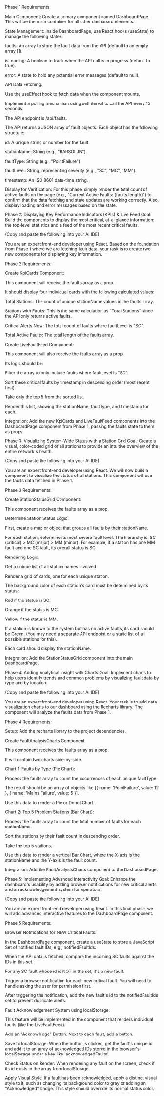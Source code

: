 Phase 1 Requirements:

Main Component: Create a primary component named DashboardPage. This will be the main container for all other dashboard elements.

State Management: Inside DashboardPage, use React hooks (useState) to manage the following states:

faults: An array to store the fault data from the API (default to an empty array []).

isLoading: A boolean to track when the API call is in progress (default to true).

error: A state to hold any potential error messages (default to null).

API Data Fetching:

Use the useEffect hook to fetch data when the component mounts.

Implement a polling mechanism using setInterval to call the API every 15 seconds.

The API endpoint is /api/faults.

The API returns a JSON array of fault objects. Each object has the following structure:

id: A unique string or number for the fault.

stationName: String (e.g., "BARSOI JN").

faultType: String (e.g., "PointFailure").

faultLevel: String, representing severity (e.g., "SC", "MC", "MM").

timestamp: An ISO 8601 date-time string.

Display for Verification: For this phase, simply render the total count of active faults on the page (e.g., "Current Active Faults: {faults.length}") to confirm that the data fetching and state updates are working correctly. Also, display loading and error messages based on the state.

Phase 2: Displaying Key Performance Indicators (KPIs) & Live Feed
Goal: Build the components to display the most critical, at-a-glance information: the top-level statistics and a feed of the most recent critical faults.

(Copy and paste the following into your AI IDE)

You are an expert front-end developer using React. Based on the foundation from Phase 1 where we are fetching fault data, your task is to create two new components for displaying key information.

Phase 2 Requirements:

Create KpiCards Component:

This component will receive the faults array as a prop.

It should display four individual cards with the following calculated values:

Total Stations: The count of unique stationName values in the faults array.

Stations with Faults: This is the same calculation as "Total Stations" since the API only returns active faults.

Critical Alerts Now: The total count of faults where faultLevel is "SC".

Total Active Faults: The total length of the faults array.

Create LiveFaultFeed Component:

This component will also receive the faults array as a prop.

Its logic should be:

Filter the array to only include faults where faultLevel is "SC".

Sort these critical faults by timestamp in descending order (most recent first).

Take only the top 5 from the sorted list.

Render this list, showing the stationName, faultType, and timestamp for each.

Integration: Add the new KpiCards and LiveFaultFeed components into the DashboardPage component from Phase 1, passing the faults state to them as props.

Phase 3: Visualizing System-Wide Status with a Station Grid
Goal: Create a visual, color-coded grid of all stations to provide an intuitive overview of the entire network's health.

(Copy and paste the following into your AI IDE)

You are an expert front-end developer using React. We will now build a component to visualize the status of all stations. This component will use the faults data fetched in Phase 1.

Phase 3 Requirements:

Create StationStatusGrid Component:

This component receives the faults array as a prop.

Determine Station Status Logic:

First, create a map or object that groups all faults by their stationName.

For each station, determine its most severe fault level. The hierarchy is: SC (critical) > MC (major) > MM (minor). For example, if a station has one MM fault and one SC fault, its overall status is SC.

Rendering Logic:

Get a unique list of all station names involved.

Render a grid of cards, one for each unique station.

The background color of each station's card must be determined by its status:

Red if the status is SC.

Orange if the status is MC.

Yellow if the status is MM.

If a station is known to the system but has no active faults, its card should be Green. (You may need a separate API endpoint or a static list of all possible stations for this).

Each card should display the stationName.

Integration: Add the StationStatusGrid component into the main DashboardPage.

Phase 4: Adding Analytical Insight with Charts
Goal: Implement charts to help users identify trends and common problems by visualizing fault data by type and by location.

(Copy and paste the following into your AI IDE)

You are an expert front-end developer using React. Your task is to add data visualization charts to our dashboard using the Recharts library. The component will analyze the faults data from Phase 1.

Phase 4 Requirements:

Setup: Add the recharts library to the project dependencies.

Create FaultAnalysisCharts Component:

This component receives the faults array as a prop.

It will contain two charts side-by-side.

Chart 1: Faults by Type (Pie Chart):

Process the faults array to count the occurrences of each unique faultType.

The result should be an array of objects like [{ name: 'PointFailure', value: 12 }, { name: 'Mains Failure', value: 5 }].

Use this data to render a Pie or Donut Chart.

Chart 2: Top 5 Problem Stations (Bar Chart):

Process the faults array to count the total number of faults for each stationName.

Sort the stations by their fault count in descending order.

Take the top 5 stations.

Use this data to render a vertical Bar Chart, where the X-axis is the stationName and the Y-axis is the fault count.

Integration: Add the FaultAnalysisCharts component to the DashboardPage.

Phase 5: Implementing Advanced Interactivity
Goal: Enhance the dashboard's usability by adding browser notifications for new critical alerts and an acknowledgement system for operators.

(Copy and paste the following into your AI IDE)

You are an expert front-end developer using React. In this final phase, we will add advanced interactive features to the DashboardPage component.

Phase 5 Requirements:

Browser Notifications for NEW Critical Faults:

In the DashboardPage component, create a useState to store a JavaScript Set of notified fault IDs, e.g., notifiedFaultIds.

When the API data is fetched, compare the incoming SC faults against the IDs in this set.

For any SC fault whose id is NOT in the set, it's a new fault.

Trigger a browser notification for each new critical fault. You will need to handle asking the user for permission first.

After triggering the notification, add the new fault's id to the notifiedFaultIds set to prevent duplicate alerts.

Fault Acknowledgement System using localStorage:

This feature will be implemented in the component that renders individual faults (like the LiveFaultFeed).

Add an "Acknowledge" Button: Next to each fault, add a button.

Save to localStorage: When the button is clicked, get the fault's unique id and add it to an array of acknowledged IDs stored in the browser's localStorage under a key like 'acknowledgedFaults'.

Check Status on Render: When rendering any fault on the screen, check if its id exists in the array from localStorage.

Apply Visual Style: If a fault has been acknowledged, apply a distinct visual style to it, such as changing its background color to gray or adding an "Acknowledged" badge. This style should override its normal status color.